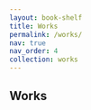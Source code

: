 ```yaml
---
layout: book-shelf
title: Works
permalink: /works/
nav: true
nav_order: 4
collection: works
---
```


## Works
